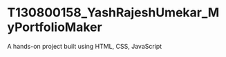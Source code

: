 # T130800158_YashRajeshUmekar_MyPortfolioMaker
A hands-on project built using HTML, CSS, JavaScript

